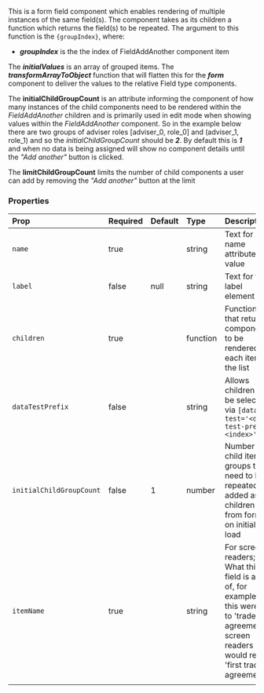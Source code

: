 
This is a form field component which enables rendering of multiple instances of the same field(s). The component takes as its children a function which returns the field(s) to be repeated. The argument to this function is the `{groupIndex}`, where:

- ***groupIndex*** is the the index of FieldAddAnother component item

The ***initialValues*** is an array of grouped items. The ***transformArrayToObject*** function that will flatten this for the ***form*** component to deliver the values to the relative Field type components. 

The **initialChildGroupCount** is an attribute informing the component of how many instances of the child components need to be rendered within the *FieldAddAnother* children and is primarily used in edit mode when showing values within the *FieldAddAnother* component. So in the example below there are two groups of adviser roles [adviser_0, role_0] and (adviser_1, role_1) and so the *initialChildGroupCount* should be ***2***. By default this is ***1*** and when no data is being assigned will show no component details until the *"Add another"* button is clicked.

The **limitChildGroupCount** limits the number of child components a user can add by removing the *"Add another"* button at the limit

### Properties

| Prop               | Required | Default | Type                           | Description                                                                                                                                            |
| :----------------- | :------- | :------ | :----------------------------- | :----------------------------------------------------------------------------------------------------------------------------------------------------- |
| `name`             | true     |   | string                         | Text for name attribute value                                                                                                                          |
| `label`            | false    | null    | string                         | Text for the label element                                                                                                                             |
| `children`         | true     |   | function                       | Function that returns components to be rendered for each item in the list                                                                              |
| `dataTestPrefix` | false    |                                                                            |string|Allows children to be selected via `[data-test='<data-test-prefix><index>']`|
| `initialChildGroupCount` | false    | 1                                                            | number   | Number of child items groups that need to be repeated or added as a children from form on initial load |
| `itemName` | true |  | string | For screen readers; What this field is a list of, for example if this were set to 'trade agreements' screen readers would read 'first trade agreement' |
|                     |          |                                                              |          |                                                              |
